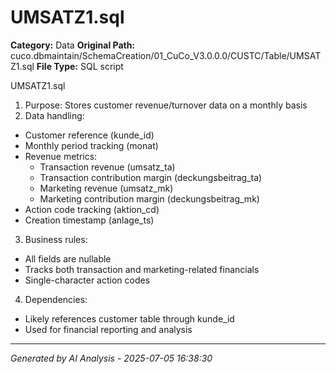 # UMSATZ1.sql

**Category:** Data
**Original Path:** cuco.dbmaintain/SchemaCreation/01_CuCo_V3.0.0.0/CUSTC/Table/UMSATZ1.sql
**File Type:** SQL script

UMSATZ1.sql
1. Purpose: Stores customer revenue/turnover data on a monthly basis
2. Data handling:
- Customer reference (kunde_id)
- Monthly period tracking (monat)
- Revenue metrics:
  * Transaction revenue (umsatz_ta)
  * Transaction contribution margin (deckungsbeitrag_ta)
  * Marketing revenue (umsatz_mk)
  * Marketing contribution margin (deckungsbeitrag_mk)
- Action code tracking (aktion_cd)
- Creation timestamp (anlage_ts)
3. Business rules:
- All fields are nullable
- Tracks both transaction and marketing-related financials
- Single-character action codes
4. Dependencies:
- Likely references customer table through kunde_id
- Used for financial reporting and analysis

---
*Generated by AI Analysis - 2025-07-05 16:38:30*
